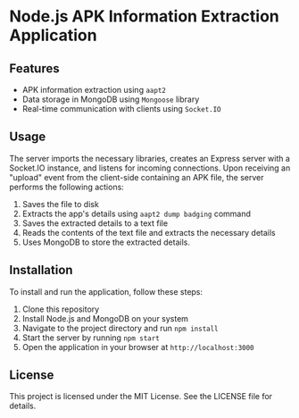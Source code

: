 # Node.js APK Information Extraction Application

## Features
- APK information extraction using `aapt2`
- Data storage in MongoDB using `Mongoose` library
- Real-time communication with clients using `Socket.IO`

## Usage
The server imports the necessary libraries, creates an Express server with a Socket.IO instance, and listens for incoming connections. Upon receiving an "upload" event from the client-side containing an APK file, the server performs the following actions:

1. Saves the file to disk
2. Extracts the app's details using `aapt2 dump badging` command
3. Saves the extracted details to a text file
4. Reads the contents of the text file and extracts the necessary details
5. Uses MongoDB to store the extracted details.

## Installation
To install and run the application, follow these steps:

1. Clone this repository
2. Install Node.js and MongoDB on your system
3. Navigate to the project directory and run `npm install`
4. Start the server by running `npm start`
5. Open the application in your browser at `http://localhost:3000`

## License
This project is licensed under the MIT License. See the LICENSE file for details.
